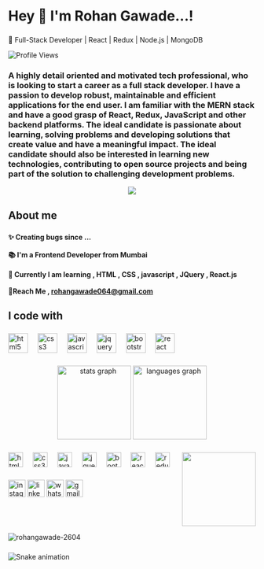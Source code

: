 <h1 align="left">Hey 👋 I'm Rohan Gawade...!</h1>


###

🚀 Full-Stack Developer | React | Redux | Node.js | MongoDB

![Profile Views](https://komarev.com/ghpvc/?username=upadhyayvaibhav229&color=blue)

<h3>A highly detail oriented and motivated tech professional, who is looking to start a career as a full stack developer. I have a passion to develop robust, maintainable and efficient applications for the end user. I am familiar with the MERN stack and have a good grasp of React, Redux, JavaScript and other backend platforms. The ideal candidate is passionate about learning, solving problems and developing solutions that create value and have a meaningful impact. The ideal candidate should also be interested in learning new technologies, contributing to open source projects and being part of the solution to challenging development problems.</h3>

<div align="center">
 <img  src="https://readme-typing-svg.herokuapp.com/?lines=Full+Stack+Developer;Web+Developer;Quick+learner;Self+Motivated;Problem+Solver;&color=teal&center=true"  />
</div>

###
<h2 align="left">About me</h2>

###

<h4 align="left">✨ Creating bugs since ...<br><br>📚 I'm a Frontend Developer from Mumbai <br><br>🎯 Currently I am learning , HTML , CSS , javascript , JQuery , React.js <br><br>🎲Reach Me , <a href="rohangawade2604@gmail.com"> rohangawade064@gmail.com </a>
</h4>

###

<h2 align="left">I code with</h2>

###

<div align="left">
  <img src="https://cdn.jsdelivr.net/gh/devicons/devicon/icons/html5/html5-original.svg" height="40" alt="html5 logo"  />
  <img width="12" />
  <img src="https://cdn.jsdelivr.net/gh/devicons/devicon/icons/css3/css3-original.svg" height="40" alt="css3 logo"  />
  <img width="12" />
  <img src="https://cdn.jsdelivr.net/gh/devicons/devicon/icons/javascript/javascript-original.svg" height="40" alt="javascript logo"  />
  <img width="12" />
  <img src="https://cdn.simpleicons.org/jquery/0769AD" height="40" alt="jquery logo"  />
  <img width="12" />
  <img src="https://cdn.jsdelivr.net/gh/devicons/devicon/icons/bootstrap/bootstrap-original.svg" height="40" alt="bootstrap logo"  />
  <img width="12" />
  <img src="https://cdn.jsdelivr.net/gh/devicons/devicon/icons/react/react-original.svg" height="40" alt="react logo"  />
</div>

###

###

<div align="center">
  <img src="https://github-readme-stats.vercel.app/api?username=rohangawade-2604&hide_title=false&hide_rank=false&show_icons=true&include_all_commits=true&count_private=true&disable_animations=false&theme=dracula&locale=en&hide_border=false" height="150" alt="stats graph"  />
  <img src="https://github-readme-stats.vercel.app/api/top-langs?username=rohangawade-2604&locale=en&hide_title=false&layout=compact&card_width=320&langs_count=5&theme=dracula&hide_border=false" height="150" alt="languages graph"  />
</div>

###

<img align="right" height="150" src="https://i.imgflip.com/65efzo.gif"  />

###

<div align="left">
  <img src="https://cdn.jsdelivr.net/gh/devicons/devicon/icons/html5/html5-original.svg" height="30" alt="html5 logo"  />
  <img width="12" />
  <img src="https://cdn.jsdelivr.net/gh/devicons/devicon/icons/css3/css3-original.svg" height="30" alt="css3 logo"  />
  <img width="12" />
  <img src="https://cdn.jsdelivr.net/gh/devicons/devicon/icons/javascript/javascript-original.svg" height="30" alt="javascript logo"  />
  <img width="12" />
  <img src="https://cdn.jsdelivr.net/gh/devicons/devicon/icons/jquery/jquery-original.svg" height="30" alt="jquery logo"  />
  <img width="12" />
  <img src="https://cdn.jsdelivr.net/gh/devicons/devicon/icons/bootstrap/bootstrap-original.svg" height="30" alt="bootstrap logo"  />
  <img width="12" />
  <img src="https://cdn.jsdelivr.net/gh/devicons/devicon/icons/react/react-original.svg" height="30" alt="react logo"  />
  <img width="12" />
  <img src="https://cdn.jsdelivr.net/gh/devicons/devicon/icons/redux/redux-original.svg" height="30" alt="redux logo"  />
</div>

###

<div align="left">
  <img src="https://img.shields.io/static/v1?message=Instagram&logo=instagram&label=&color=E4405F&logoColor=white&labelColor=&style=for-the-badge" height="35" alt="instagram logo"  />
  <img src="https://img.shields.io/static/v1?message=LinkedIn&logo=linkedin&label=&color=0077B5&logoColor=white&labelColor=&style=for-the-badge" height="35" alt="linkedin logo"  />
  <img src="https://img.shields.io/static/v1?message=Whatsapp&logo=whatsapp&label=&color=25D366&logoColor=white&labelColor=&style=for-the-badge" height="35" alt="whatsapp logo"  />
  <img src="https://img.shields.io/static/v1?message=Gmail&logo=gmail&label=&color=D14836&logoColor=white&labelColor=&style=for-the-badge" height="35" alt="gmail logo"  />
</div>

###

<br clear="both">

<p><img align="center" src="https://github-readme-streak-stats.herokuapp.com/?user=rohangawade-2604" alt="rohangawade-2604" /></p>

###

<img src="https://raw.githubusercontent.com/rohangawade-2604/rohangawade-2604/output/snake.svg" alt="Snake animation" />
